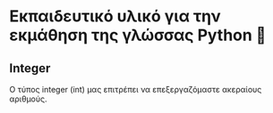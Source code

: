 # 	Εκπαιδευτικό υλικό για την εκμάθηση της γλώσσας Python 🐍

## Integer

Ο τύπος integer (int) µας επιτρέπει να επεξεργαζόµαστε ακεραίους αριθµούς. 
